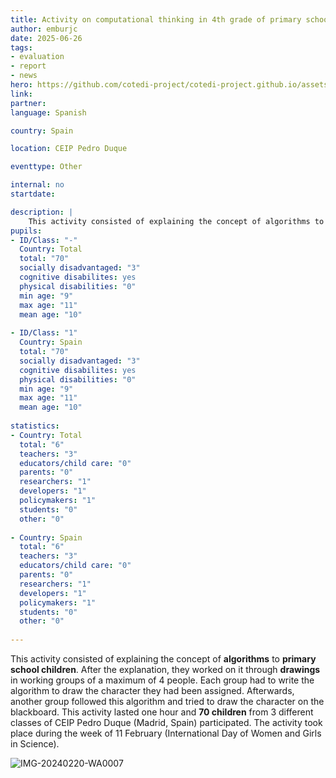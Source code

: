 ```yaml
---
title: Activity on computational thinking in 4th grade of primary school
author: emburjc
date: 2025-06-26
tags: 
- evaluation
- report
- news
hero: https://github.com/cotedi-project/cotedi-project.github.io/assets/85990345/91c4d129-dc3c-4c17-9af0-848b6550a521
link: 
partner: 
language: Spanish

country: Spain

location: CEIP Pedro Duque

eventtype: Other

internal: no
startdate: 

description: |
    This activity consisted of explaining the concept of algorithms to primary school children. After the explanation, they worked on it through drawings in working groups of a maximum of 4 people.
pupils: 
- ID/Class: "-"
  Country: Total
  total: "70"
  socially disadvantaged: "3"
  cognitive disabilites: yes
  physical disabilities: "0"
  min age: "9"
  max age: "11"
  mean age: "10"
  
- ID/Class: "1"
  Country: Spain
  total: "70"
  socially disadvantaged: "3"
  cognitive disabilites: yes
  physical disabilities: "0"
  min age: "9"
  max age: "11"
  mean age: "10"
  
statistics: 
- Country: Total
  total: "6"
  teachers: "3"
  educators/child care: "0"
  parents: "0"
  researchers: "1"
  developers: "1"
  policymakers: "1"
  students: "0"
  other: "0"
  
- Country: Spain
  total: "6"
  teachers: "3"
  educators/child care: "0"
  parents: "0"
  researchers: "1"
  developers: "1"
  policymakers: "1"
  students: "0"
  other: "0"
  
---
```


This activity consisted of explaining the concept of **algorithms** to **primary school children**. After the explanation, they worked on it through **drawings** in working groups of a maximum of 4 people. Each group had to write the algorithm to draw the character they had been assigned. Afterwards, another group followed this algorithm and tried to draw the character on the blackboard.
This activity lasted one hour and **70 children** from 3 different classes of CEIP Pedro Duque (Madrid, Spain) participated. 
The activity took place during the week of 11 February (International Day of Women and Girls in Science).

![IMG-20240220-WA0007](https://github.com/cotedi-project/cotedi-project.github.io/assets/85990345/b0808cf2-990d-41de-982f-5d5e5ad7d4d5)
